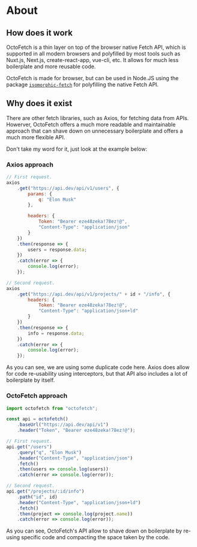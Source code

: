 # About

## How does it work

OctoFetch is a thin layer on top of the browser native Fetch API, which is supported in all modern browsers and polyfilled by most tools such as Nuxt.js, Next.js, create-react-app, vue-cli, etc. It allows for much less boilerplate and more reusable code.

OctoFetch is made for browser, but can be used in Node.JS using the package [`isomorphic-fetch`](https://www.npmjs.com/package/isomorphic-fetch) for polyfilling the native Fetch API.

## Why does it exist

There are other fetch libraries, such as Axios, for fetching data from APIs. Howerver, OctoFetch offers a much more readable and maintainable approach that can shave down on unnecessary boilerplate and offers a much more flexible API.

Don't take my word for it, just look at the example below:

### Axios approach

```javascript
// First request.
axios
    .get("https://api.dev/api/v1/users", {
        params: {
            q: "Elon Musk"
        },

        headers: {
            Token: "Bearer eze48zeka!78ez!@",
            "Content-Type": "application/json"
        }
    })
    .then(response => {
        users = response.data;
    })
    .catch(error => {
        console.log(error);
    });

// Second request.
axios
    .get("https://api.dev/api/v1/projects/" + id + "/info", {
        headers: {
            Token: "Bearer eze48zeka!78ez!@",
            "Content-Type": "application/json+ld"
        }
    })
    .then(response => {
        info = response.data;
    })
    .catch(error => {
        console.log(error);
    });
```

As you can see, we are using some duplicate code here. Axios does allow for code re-usability using interceptors, but that API also includes a lot of boilerplate by itself.

### OctoFetch approach

```javascript
import octofetch from "octofetch";

const api = octofetch()
    .baseUrl("https://api.dev/api/v1")
    .header("Token", "Bearer eze48zeka!78ez!@");

// First request.
api.get("/users")
    .query("q", "Elon Musk")
    .header("Content-Type", "application/json")
    .fetch()
    .then(users => console.log(users))
    .catch(error => console.log(error));

// Second request.
api.get("/projects/:id/info")
    .path("id", id)
    .header("Content-Type", "application/json+ld")
    .fetch()
    .then(project => console.log(project.name))
    .catch(error => console.log(error));
```

As you can see, OctoFetch's API allow to shave down on boilerplate by re-using specific code and compacting the space taken by the code.
